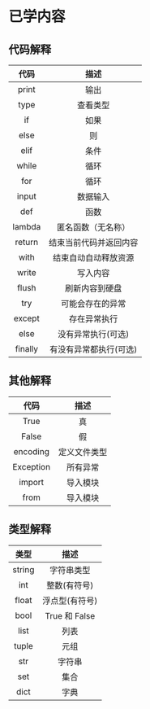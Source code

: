 # 已学内容

## 代码解释
|   代码    |      描述      |
|:-------:|:------------:|
|  print  |      输出      |
|  type   |     查看类型     |
|   if    |      如果      |
|  else   |      则       |
|  elif   |      条件      |
|  while  |      循环      |
|   for   |      循环      |
|  input  |     数据输入     |
|   def   |      函数      |
| lambda  |  匿名函数（无名称）   |
| return  | 结束当前代码并返回内容  |
|  with   |  结束自动自动释放资源  |
|  write  |     写入内容     |
|  flush  |   刷新内容到硬盘    |
|   try   |   可能会存在的异常   |
| except  |    存在异常执行    |
|  else   |  没有异常执行(可选)  |
| finally | 有没有异常都执行(可选) |


## 其他解释
|    代码     |   描述   |
|:---------:|:------:|
|   True    |   真    |
|   False   |   假    |
| encoding  | 定义文件类型 |
| Exception |  所有异常  |
|  import   |  导入模块  |
|   from    |  导入模块  |


## 类型解释
|   类型   |      描述      |
|:------:|:------------:|
| string |    字符串类型     |
|  int   |   整数(有符号)    |
| float  |   浮点型(有符号)   |
|  bool  | True 和 False | 
|  list  |      列表      |
| tuple  |      元组      |
|  str   |     字符串      |
|  set   |      集合      |
|  dict  |      字典      |
 